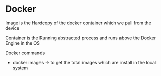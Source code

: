 # Docker
Image is the Hardcopy of the docker container which we pull from the device 

Container is the Running abstracted process and runs above the Docker Engine in the OS

 Docker commands

- docker images -> to get the total images which are install in the local system 
